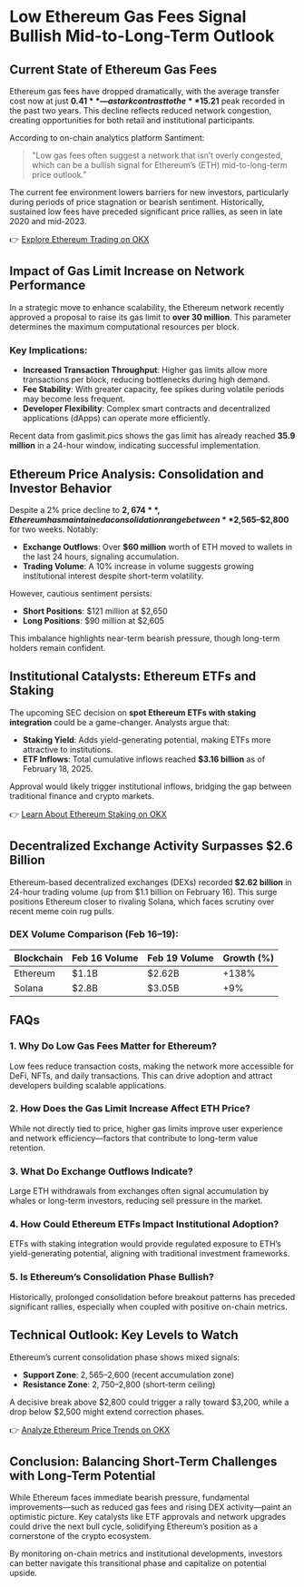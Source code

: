 # Low Ethereum Gas Fees Signal Bullish Mid-to-Long-Term Outlook

## Current State of Ethereum Gas Fees  
Ethereum gas fees have dropped dramatically, with the average transfer cost now at just **$0.41**—a stark contrast to the **$15.21** peak recorded in the past two years. This decline reflects reduced network congestion, creating opportunities for both retail and institutional participants.  

According to on-chain analytics platform Santiment:  
> "Low gas fees often suggest a network that isn’t overly congested, which can be a bullish signal for Ethereum’s (ETH) mid-to-long-term price outlook."  

The current fee environment lowers barriers for new investors, particularly during periods of price stagnation or bearish sentiment. Historically, sustained low fees have preceded significant price rallies, as seen in late 2020 and mid-2023.  

👉 [Explore Ethereum Trading on OKX](https://bit.ly/okx-bonus)  

## Impact of Gas Limit Increase on Network Performance  
In a strategic move to enhance scalability, the Ethereum network recently approved a proposal to raise its gas limit to **over 30 million**. This parameter determines the maximum computational resources per block.  

### Key Implications:  
- **Increased Transaction Throughput**: Higher gas limits allow more transactions per block, reducing bottlenecks during high demand.  
- **Fee Stability**: With greater capacity, fee spikes during volatile periods may become less frequent.  
- **Developer Flexibility**: Complex smart contracts and decentralized applications (dApps) can operate more efficiently.  

Recent data from gaslimit.pics shows the gas limit has already reached **35.9 million** in a 24-hour window, indicating successful implementation.  

## Ethereum Price Analysis: Consolidation and Investor Behavior  
Despite a 2% price decline to **$2,674**, Ethereum has maintained a consolidation range between **$2,565–$2,800** for two weeks. Notably:  
- **Exchange Outflows**: Over **$60 million** worth of ETH moved to wallets in the last 24 hours, signaling accumulation.  
- **Trading Volume**: A 10% increase in volume suggests growing institutional interest despite short-term volatility.  

However, cautious sentiment persists:  
- **Short Positions**: $121 million at $2,650  
- **Long Positions**: $90 million at $2,605  

This imbalance highlights near-term bearish pressure, though long-term holders remain confident.  

## Institutional Catalysts: Ethereum ETFs and Staking  
The upcoming SEC decision on **spot Ethereum ETFs with staking integration** could be a game-changer. Analysts argue that:  
- **Staking Yield**: Adds yield-generating potential, making ETFs more attractive to institutions.  
- **ETF Inflows**: Total cumulative inflows reached **$3.16 billion** as of February 18, 2025.  

Approval would likely trigger institutional inflows, bridging the gap between traditional finance and crypto markets.  

👉 [Learn About Ethereum Staking on OKX](https://bit.ly/okx-bonus)  

## Decentralized Exchange Activity Surpasses $2.6 Billion  
Ethereum-based decentralized exchanges (DEXs) recorded **$2.62 billion** in 24-hour trading volume (up from $1.1 billion on February 16). This surge positions Ethereum closer to rivaling Solana, which faces scrutiny over recent meme coin rug pulls.  

### DEX Volume Comparison (Feb 16–19):  
| Blockchain  | Feb 16 Volume | Feb 19 Volume | Growth (%) |  
|-------------|---------------|---------------|------------|  
| Ethereum    | $1.1B         | $2.62B        | +138%      |  
| Solana      | $2.8B         | $3.05B        | +9%        |  

## FAQs  

### 1. Why Do Low Gas Fees Matter for Ethereum?  
Low fees reduce transaction costs, making the network more accessible for DeFi, NFTs, and daily transactions. This can drive adoption and attract developers building scalable applications.  

### 2. How Does the Gas Limit Increase Affect ETH Price?  
While not directly tied to price, higher gas limits improve user experience and network efficiency—factors that contribute to long-term value retention.  

### 3. What Do Exchange Outflows Indicate?  
Large ETH withdrawals from exchanges often signal accumulation by whales or long-term investors, reducing sell pressure in the market.  

### 4. How Could Ethereum ETFs Impact Institutional Adoption?  
ETFs with staking integration would provide regulated exposure to ETH’s yield-generating potential, aligning with traditional investment frameworks.  

### 5. Is Ethereum’s Consolidation Phase Bullish?  
Historically, prolonged consolidation before breakout patterns has preceded significant rallies, especially when coupled with positive on-chain metrics.  

## Technical Outlook: Key Levels to Watch  
Ethereum’s current consolidation phase shows mixed signals:  
- **Support Zone**: $2,565–$2,600 (recent accumulation zone)  
- **Resistance Zone**: $2,750–$2,800 (short-term ceiling)  

A decisive break above $2,800 could trigger a rally toward $3,200, while a drop below $2,500 might extend correction phases.  

👉 [Analyze Ethereum Price Trends on OKX](https://bit.ly/okx-bonus)  

## Conclusion: Balancing Short-Term Challenges with Long-Term Potential  
While Ethereum faces immediate bearish pressure, fundamental improvements—such as reduced gas fees and rising DEX activity—paint an optimistic picture. Key catalysts like ETF approvals and network upgrades could drive the next bull cycle, solidifying Ethereum’s position as a cornerstone of the crypto ecosystem.  

By monitoring on-chain metrics and institutional developments, investors can better navigate this transitional phase and capitalize on potential upside.